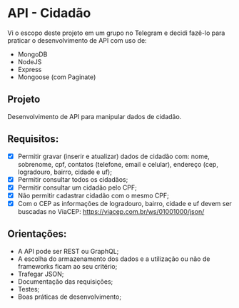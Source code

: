 # API - Cidadão
Vi o escopo deste projeto em um grupo no Telegram e decidi fazê-lo para praticar o desenvolvimento de API com uso de:
* MongoDB
* NodeJS
* Express
* Mongoose (com Paginate)

## Projeto
Desenvolvimento de API para manipular dados de cidadão.

## Requisitos:
* [x] Permitir gravar (inserir e atualizar) dados de cidadão com: nome, sobrenome, cpf, contatos (telefone, email e celular), endereço (cep, logradouro, bairro, cidade e uf);
* [x] Permitir consultar todos os cidadãos;
* [x] Permitir consultar um cidadão pelo CPF;
* [x] Não permitir cadastrar cidadão com o mesmo CPF;
* [x] Com o CEP as informações de logradouro, bairro, cidade e uf devem ser buscadas no ViaCEP: https://viacep.com.br/ws/01001000/json/

## Orientações:
 - A API pode ser REST ou GraphQL;
 - A escolha do armazenamento dos dados e a utilização ou não de frameworks ficam ao seu critério;
 - Trafegar JSON;
 - Documentação das requisições;
 - Testes;
 - Boas práticas de desenvolvimento;
